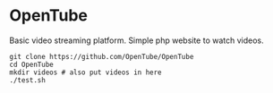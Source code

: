 # OpenTube
Basic video streaming platform. Simple php website to watch videos.

```
git clone https://github.com/OpenTube/OpenTube
cd OpenTube
mkdir videos # also put videos in here
./test.sh
```

